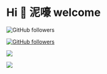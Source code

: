 # Hi 🎉 泥嚎 welcome

![GitHub followers](https://img.shields.io/github/followers/xiaomaohuifaguang?color=green&label=github%E5%85%B3%E6%B3%A8&style=plastic)

[![GitHub followers](https://img.shields.io/static/v1?label=Blog&message=个人博客&color=red)](https://xiaomaohuifaguang.github.io)

![](https://github-readme-stats.vercel.app/api?username=xiaomaohuifaguang&show_icons=true&theme=dark&count_private=true)

![](https://github-readme-stats.vercel.app/api/top-langs/?username=xiaomaohuifaguang&theme=dark&layout=compact)

<!--
### Hi there 👋
**xiaomaohuifaguang/xiaomaohuifaguang** is a ✨ _special_ ✨ repository because its `README.md` (this file) appears on your GitHub profile.

Here are some ideas to get you started:

- 🔭 I’m currently working on ...
- 🌱 I’m currently learning ...
- 👯 I’m looking to collaborate on ...
- 🤔 I’m looking for help with ...
- 💬 Ask me about ...
- 📫 How to reach me: ...
- 😄 Pronouns: ...
- ⚡ Fun fact: ...
-->
